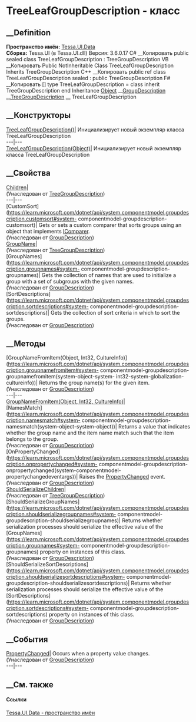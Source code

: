 # TreeLeafGroupDescription - класс
##  __Definition
 **Пространство имён:** [Tessa.UI.Data](N_Tessa_UI_Data.htm)  
 **Сборка:** Tessa.UI (в Tessa.UI.dll) Версия: 3.6.0.17
C# __Копировать
     public sealed class TreeLeafGroupDescription : TreeGroupDescription
VB __Копировать
     Public NotInheritable Class TreeLeafGroupDescription
    	Inherits TreeGroupDescription
C++ __Копировать
     public ref class TreeLeafGroupDescription sealed : public TreeGroupDescription
F# __Копировать
     [<SealedAttribute>]
    type TreeLeafGroupDescription = 
        class
            inherit TreeGroupDescription
        end
Inheritance
    [Object](https://learn.microsoft.com/dotnet/api/system.object) __[GroupDescription](https://learn.microsoft.com/dotnet/api/system.componentmodel.groupdescription) __[TreeGroupDescription](T_Tessa_UI_Data_TreeGroupDescription.htm) __ TreeLeafGroupDescription
##  __Конструкторы
[TreeLeafGroupDescription()](M_Tessa_UI_Data_TreeLeafGroupDescription__ctor.htm)|
Инициализирует новый экземпляр класса TreeLeafGroupDescription  
---|---  
[TreeLeafGroupDescription(Object)](M_Tessa_UI_Data_TreeLeafGroupDescription__ctor_1.htm)|
Инициализирует новый экземпляр класса TreeLeafGroupDescription  
##  __Свойства
[Children](P_Tessa_UI_Data_TreeGroupDescription_Children.htm)|  
(Унаследован от
[TreeGroupDescription](T_Tessa_UI_Data_TreeGroupDescription.htm))  
---|---  
[CustomSort](https://learn.microsoft.com/dotnet/api/system.componentmodel.groupdescription.customsort#system-
componentmodel-groupdescription-customsort)| Gets or sets a custom comparer
that sorts groups using an object that implements
[IComparer](https://learn.microsoft.com/dotnet/api/system.collections.icomparer).  
(Унаследован от
[GroupDescription](https://learn.microsoft.com/dotnet/api/system.componentmodel.groupdescription))  
[GroupName](P_Tessa_UI_Data_TreeGroupDescription_GroupName.htm)|  
(Унаследован от
[TreeGroupDescription](T_Tessa_UI_Data_TreeGroupDescription.htm))  
[GroupNames](https://learn.microsoft.com/dotnet/api/system.componentmodel.groupdescription.groupnames#system-
componentmodel-groupdescription-groupnames)| Gets the collection of names that
are used to initialize a group with a set of subgroups with the given names.  
(Унаследован от
[GroupDescription](https://learn.microsoft.com/dotnet/api/system.componentmodel.groupdescription))  
[SortDescriptions](https://learn.microsoft.com/dotnet/api/system.componentmodel.groupdescription.sortdescriptions#system-
componentmodel-groupdescription-sortdescriptions)| Gets the collection of sort
criteria in which to sort the groups.  
(Унаследован от
[GroupDescription](https://learn.microsoft.com/dotnet/api/system.componentmodel.groupdescription))  
##  __Методы
[GroupNameFromItem(Object, Int32,
CultureInfo)](https://learn.microsoft.com/dotnet/api/system.componentmodel.groupdescription.groupnamefromitem#system-
componentmodel-groupdescription-groupnamefromitem\(system-object-system-
int32-system-globalization-cultureinfo\))| Returns the group name(s) for the
given item.  
(Унаследован от
[GroupDescription](https://learn.microsoft.com/dotnet/api/system.componentmodel.groupdescription))  
---|---  
[GroupNameFromItem(Object, Int32,
CultureInfo)](M_Tessa_UI_Data_TreeLeafGroupDescription_GroupNameFromItem.htm)|  
[NamesMatch](https://learn.microsoft.com/dotnet/api/system.componentmodel.groupdescription.namesmatch#system-
componentmodel-groupdescription-namesmatch\(system-object-system-object\))|
Returns a value that indicates whether the group name and the item name match
such that the item belongs to the group.  
(Унаследован от
[GroupDescription](https://learn.microsoft.com/dotnet/api/system.componentmodel.groupdescription))  
[OnPropertyChanged](https://learn.microsoft.com/dotnet/api/system.componentmodel.groupdescription.onpropertychanged#system-
componentmodel-groupdescription-onpropertychanged\(system-componentmodel-
propertychangedeventargs\))| Raises the
[PropertyChanged](https://learn.microsoft.com/dotnet/api/system.componentmodel.groupdescription.propertychanged)
event.  
(Унаследован от
[GroupDescription](https://learn.microsoft.com/dotnet/api/system.componentmodel.groupdescription))  
[ShouldSerializeChildren](M_Tessa_UI_Data_TreeGroupDescription_ShouldSerializeChildren.htm)|  
(Унаследован от
[TreeGroupDescription](T_Tessa_UI_Data_TreeGroupDescription.htm))  
[ShouldSerializeGroupNames](https://learn.microsoft.com/dotnet/api/system.componentmodel.groupdescription.shouldserializegroupnames#system-
componentmodel-groupdescription-shouldserializegroupnames)| Returns whether
serialization processes should serialize the effective value of the
[GroupNames](https://learn.microsoft.com/dotnet/api/system.componentmodel.groupdescription.groupnames#system-
componentmodel-groupdescription-groupnames) property on instances of this
class.  
(Унаследован от
[GroupDescription](https://learn.microsoft.com/dotnet/api/system.componentmodel.groupdescription))  
[ShouldSerializeSortDescriptions](https://learn.microsoft.com/dotnet/api/system.componentmodel.groupdescription.shouldserializesortdescriptions#system-
componentmodel-groupdescription-shouldserializesortdescriptions)| Returns
whether serialization processes should serialize the effective value of the
[SortDescriptions](https://learn.microsoft.com/dotnet/api/system.componentmodel.groupdescription.sortdescriptions#system-
componentmodel-groupdescription-sortdescriptions) property on instances of
this class.  
(Унаследован от
[GroupDescription](https://learn.microsoft.com/dotnet/api/system.componentmodel.groupdescription))  
##  __События
[PropertyChanged](https://learn.microsoft.com/dotnet/api/system.componentmodel.groupdescription.propertychanged)|
Occurs when a property value changes.  
(Унаследован от
[GroupDescription](https://learn.microsoft.com/dotnet/api/system.componentmodel.groupdescription))  
---|---  
##  __См. также
#### Ссылки
[Tessa.UI.Data - пространство имён](N_Tessa_UI_Data.htm)
